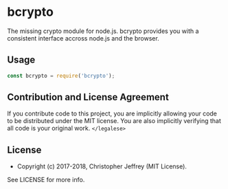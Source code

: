# bcrypto

The missing crypto module for node.js. bcrypto provides you with a consistent
interface accross node.js and the browser.

## Usage

``` js
const bcrypto = require('bcrypto');
```

## Contribution and License Agreement

If you contribute code to this project, you are implicitly allowing your code
to be distributed under the MIT license. You are also implicitly verifying that
all code is your original work. `</legalese>`

## License

- Copyright (c) 2017-2018, Christopher Jeffrey (MIT License).

See LICENSE for more info.
